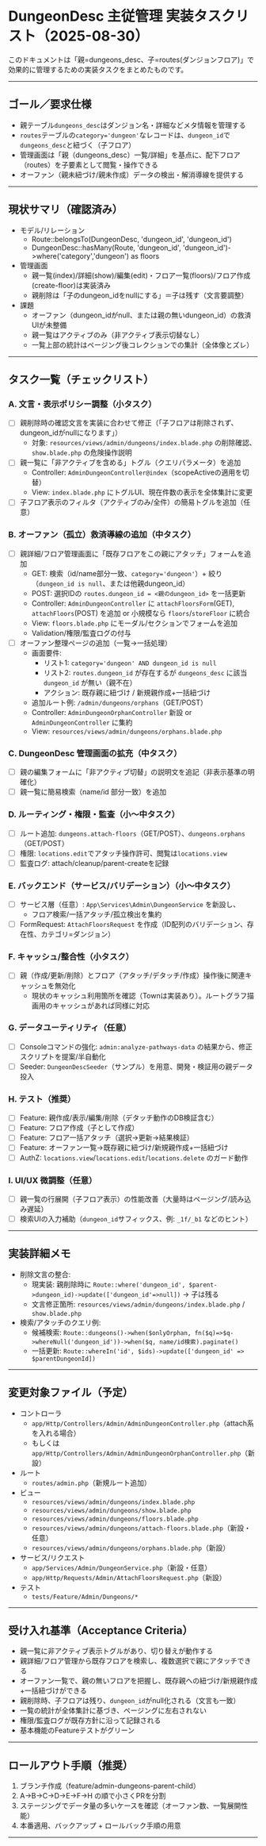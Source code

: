 # DungeonDesc 主従管理 実装タスクリスト（2025-08-30）

このドキュメントは「親=dungeons_desc、子=routes(ダンジョンフロア)」で効果的に管理するための実装タスクをまとめたものです。

---

## ゴール／要求仕様
- 親テーブル`dungeons_desc`はダンジョン名・詳細などメタ情報を管理する
- `routes`テーブルの`category='dungeon'`なレコードは、`dungeon_id`で`dungeons_desc`と紐づく（子フロア）
- 管理画面は「親（dungeons_desc）一覧/詳細」を基点に、配下フロア（routes）を子要素として閲覧・操作できる
- オーファン（親未紐づけ/親未作成）データの検出・解消導線を提供する

---

## 現状サマリ（確認済み）
- モデル/リレーション
  - Route::belongsTo(DungeonDesc, 'dungeon_id', 'dungeon_id')
  - DungeonDesc::hasMany(Route, 'dungeon_id', 'dungeon_id')->where('category','dungeon') as floors
- 管理画面
  - 親一覧(index)/詳細(show)/編集(edit)・フロア一覧(floors)/フロア作成(create-floor)は実装済み
  - 親削除は「子のdungeon_idをnullにする」＝子は残す（文言要調整）
- 課題
  - オーファン（dungeon_idがnull、または親の無いdungeon_id）の救済UIが未整備
  - 親一覧はアクティブのみ（非アクティブ表示切替なし）
  - 一覧上部の統計はページング後コレクションでの集計（全体像とズレ）

---

## タスク一覧（チェックリスト）

### A. 文言・表示ポリシー調整（小タスク）
- [ ] 親削除時の確認文言を実装に合わせて修正（「子フロアは削除されず、dungeon_idがnullになります」）
  - 対象: `resources/views/admin/dungeons/index.blade.php` の削除確認、`show.blade.php` の危険操作説明
- [ ] 親一覧に「非アクティブを含める」トグル（クエリパラメータ）を追加
  - Controller: `AdminDungeonController@index`（scopeActiveの適用を切替）
  - View: `index.blade.php` にトグルUI、現在件数の表示を全体集計に変更
- [ ] 子フロア表示のフィルタ（アクティブのみ/全件）の簡易トグルを追加（任意）

### B. オーファン（孤立）救済導線の追加（中タスク）
- [ ] 親詳細/フロア管理画面に「既存フロアをこの親にアタッチ」フォームを追加
  - GET: 検索（id/name部分一致、`category='dungeon'`）+ 絞り（`dungeon_id is null`、または他親dungeon_id）
  - POST: 選択IDの `routes.dungeon_id = <親のdungeon_id>` を一括更新
  - Controller: `AdminDungeonController` に `attachFloorsForm`(GET), `attachFloors`(POST) を追加 or 小規模なら `floors`/`storeFloor` に統合
  - View: `floors.blade.php` にモーダル/セクションでフォームを追加
  - Validation/権限/監査ログの付与
- [ ] オーファン整理ページの追加（一覧→一括処理）
  - 画面要件:
    - リスト1: `category='dungeon' AND dungeon_id is null`
    - リスト2: `routes.dungeon_id` が存在するが `dungeons_desc` に該当`dungeon_id` が無い（親不在）
    - アクション: 既存親に紐づけ / 新規親作成+一括紐づけ
  - 追加ルート例: `/admin/dungeons/orphans`（GET/POST）
  - Controller: `AdminDungeonOrphanController` 新設 or `AdminDungeonController` に集約
  - View: `resources/views/admin/dungeons/orphans.blade.php`

### C. DungeonDesc 管理画面の拡充（中タスク）
- [ ] 親の編集フォームに「非アクティブ切替」の説明文を追記（非表示基準の明確化）
- [ ] 親一覧に簡易検索（name/id 部分一致）を追加

### D. ルーティング・権限・監査（小〜中タスク）
- [ ] ルート追加: `dungeons.attach-floors`（GET/POST）、`dungeons.orphans`（GET/POST）
- [ ] 権限: `locations.edit`でアタッチ操作許可、閲覧は`locations.view`
- [ ] 監査ログ: attach/cleanup/parent-createを記録

### E. バックエンド（サービス/バリデーション）（小〜中タスク）
- [ ] サービス層（任意）: `App\Services\Admin\DungeonService` を新設し、
  - フロア検索/一括アタッチ/孤立検出を集約
- [ ] FormRequest: `AttachFloorsRequest` を作成（ID配列のバリデーション、存在性、カテゴリ=ダンジョン）

### F. キャッシュ/整合性（小タスク）
- [ ] 親（作成/更新/削除）とフロア（アタッチ/デタッチ/作成）操作後に関連キャッシュを無効化
  - 現状のキャッシュ利用箇所を確認（Townは実装あり）。ルートグラフ描画用のキャッシュがあれば同様に対応

### G. データユーティリティ（任意）
- [ ] Consoleコマンドの強化: `admin:analyze-pathways-data` の結果から、修正スクリプトを提案/半自動化
- [ ] Seeder: `DungeonDescSeeder`（サンプル）を用意、開発・検証用の親データ投入

### H. テスト（推奨）
- [ ] Feature: 親作成/表示/編集/削除（デタッチ動作のDB検証含む）
- [ ] Feature: フロア作成（子として作成）
- [ ] Feature: フロア一括アタッチ（選択→更新→結果検証）
- [ ] Feature: オーファン一覧→既存親に紐づけ/新規親作成+一括紐づけ
- [ ] AuthZ: `locations.view`/`locations.edit`/`locations.delete` のガード動作

### I. UI/UX 微調整（任意）
- [ ] 親一覧の行展開（子フロア表示）の性能改善（大量時はページング/読み込み遅延）
- [ ] 検索UIの入力補助（`dungeon_id`サフィックス、例: `_1f/_b1` などのヒント）

---

## 実装詳細メモ
- 削除文言の整合:
  - 現実装: 親削除時に `Route::where('dungeon_id', $parent->dungeon_id)->update(['dungeon_id'=>null])` → 子は残る
  - 文言修正箇所: `resources/views/admin/dungeons/index.blade.php` / `show.blade.php`
- 検索/アタッチのクエリ例:
  - 候補検索: `Route::dungeons()->when($onlyOrphan, fn($q)=>$q->whereNull('dungeon_id'))->when($q, name/id検索).paginate()`
  - 一括更新: `Route::whereIn('id', $ids)->update(['dungeon_id' => $parentDungeonId])`

---

## 変更対象ファイル（予定）
- コントローラ
  - `app/Http/Controllers/Admin/AdminDungeonController.php`（attach系を入れる場合）
  - もしくは `app/Http/Controllers/Admin/AdminDungeonOrphanController.php`（新設）
- ルート
  - `routes/admin.php`（新規ルート追加）
- ビュー
  - `resources/views/admin/dungeons/index.blade.php`
  - `resources/views/admin/dungeons/show.blade.php`
  - `resources/views/admin/dungeons/floors.blade.php`
  - `resources/views/admin/dungeons/attach-floors.blade.php`（新設・任意）
  - `resources/views/admin/dungeons/orphans.blade.php`（新設）
- サービス/リクエスト
  - `app/Services/Admin/DungeonService.php`（新設・任意）
  - `app/Http/Requests/Admin/AttachFloorsRequest.php`（新設）
- テスト
  - `tests/Feature/Admin/Dungeons/*`

---

## 受け入れ基準（Acceptance Criteria）
- 親一覧に非アクティブ表示トグルがあり、切り替えが動作する
- 親詳細/フロア管理から既存フロアを検索し、複数選択で親にアタッチできる
- オーファン一覧で、親の無いフロアを把握し、既存親への紐づけ/新規親作成+一括紐づけができる
- 親削除時、子フロアは残り、`dungeon_id`がnull化される（文言も一致）
- 一覧の統計が全体集計に基づき、ページングに左右されない
- 権限/監査ログが既存方針に沿って記録される
- 基本機能のFeatureテストがグリーン

---

## ロールアウト手順（推奨）
1. ブランチ作成（feature/admin-dungeons-parent-child）
2. A→B→C→D→E→F→H の順で小さくPRを分割
3. ステージングでデータ量の多いケースを確認（オーファン数、一覧展開性能）
4. 本番適用、バックアップ + ロールバック手順の用意

---

